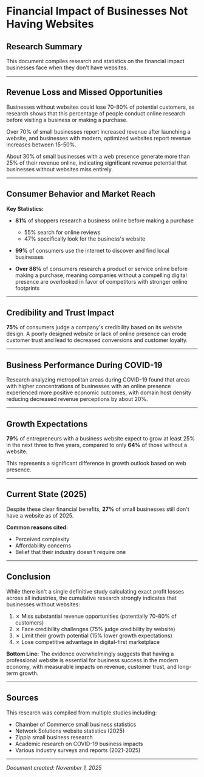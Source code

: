 # Financial Impact of Businesses Not Having Websites

## Research Summary

This document compiles research and statistics on the financial impact businesses face when they don't have websites.

---

## Revenue Loss and Missed Opportunities

Businesses without websites could lose 70-80% of potential customers, as research shows that this percentage of people conduct online research before visiting a business or making a purchase.

Over 70% of small businesses report increased revenue after launching a website, and businesses with modern, optimized websites report revenue increases between 15-50%.

About 30% of small businesses with a web presence generate more than 25% of their revenue online, indicating significant revenue potential that businesses without websites miss entirely.

---

## Consumer Behavior and Market Reach

**Key Statistics:**

- **81%** of shoppers research a business online before making a purchase
  - 55% search for online reviews
  - 47% specifically look for the business's website

- **99%** of consumers use the internet to discover and find local businesses

- **Over 88%** of consumers research a product or service online before making a purchase, meaning companies without a compelling digital presence are overlooked in favor of competitors with stronger online footprints

---

## Credibility and Trust Impact

**75%** of consumers judge a company's credibility based on its website design. A poorly designed website or lack of online presence can erode customer trust and lead to decreased conversions and customer loyalty.

---

## Business Performance During COVID-19

Research analyzing metropolitan areas during COVID-19 found that areas with higher concentrations of businesses with an online presence experienced more positive economic outcomes, with domain host density reducing decreased revenue perceptions by about 20%.

---

## Growth Expectations

**79%** of entrepreneurs with a business website expect to grow at least 25% in the next three to five years, compared to only **64%** of those without a website.

This represents a significant difference in growth outlook based on web presence.

---

## Current State (2025)

Despite these clear financial benefits, **27%** of small businesses still don't have a website as of 2025.

**Common reasons cited:**

- Perceived complexity
- Affordability concerns
- Belief that their industry doesn't require one

---

## Conclusion

While there isn't a single definitive study calculating exact profit losses across all industries, the cumulative research strongly indicates that businesses without websites:

1. ✗ Miss substantial revenue opportunities (potentially 70-80% of customers)
2. ✗ Face credibility challenges (75% judge credibility by website)
3. ✗ Limit their growth potential (15% lower growth expectations)
4. ✗ Lose competitive advantage in digital-first marketplace

**Bottom Line:** The evidence overwhelmingly suggests that having a professional website is essential for business success in the modern economy, with measurable impacts on revenue, customer trust, and long-term growth.

---

## Sources

This research was compiled from multiple studies including:

- Chamber of Commerce small business statistics
- Network Solutions website statistics (2025)
- Zippia small business research
- Academic research on COVID-19 business impacts
- Various industry surveys and reports (2021-2025)

---

_Document created: November 1, 2025_
